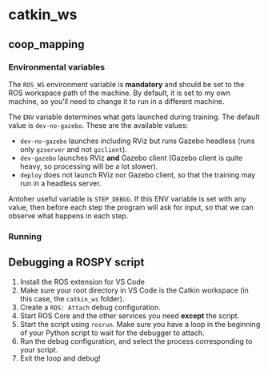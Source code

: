 # catkin_ws

## coop_mapping

### Environmental variables

The `ROS_WS` environment variable is **mandatory** and should be set to the ROS workspace path of the machine. By default, it is set to my own machine, so you'll need to change it to run in a different machine.

The `ENV` variable determines what gets launched during training. The default value is `dev-no-gazebo`. These are the available values:

- `dev-no-gazebo` launches including RViz but runs Gazebo headless (runs only `gzserver` and not `gzclient`).
- `dev-gazebo` launches RViz **and** Gazebo client (Gazebo client is quite heavy, so processing will be a lot slower).
- `deploy` does not launch RViz nor Gazebo client, so that the training may run in a headless server. 

Antoher useful variable is `STEP_DEBUG`. If this ENV variable is set with any value, then before each step the program will ask for input,
so that we can observe what happens in each step.

### Running



## Debugging a ROSPY script

1. Install the ROS extension for VS Code
1. Make sure your root directory in VS Code is the Catkin workspace (in this case, the `catkin_ws` folder).
1. Create a `ROS: Attach` debug configuration.
1. Start ROS Core and the other services you need **except** the script.
1. Start the script using `rosrun`. Make sure you have a loop in the beginning of your Python script to wait for the debugger to attach.
1. Run the debug configuration, and select the process corresponding to your script.
1. Exit the loop and debug!